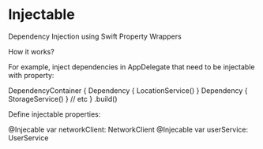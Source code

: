 # Injectable

Dependency Injection using Swift Property Wrappers

How it works?

For example, inject dependencies in AppDelegate that need to be injectable with property:

DependencyContainer {
    Dependency { LocationService() }
    Dependency { StorageService() }
    // etc
}
.build()

Define injectable properties:

@Injecable var networkClient: NetworkClient
@Injecable var userService: UserService
